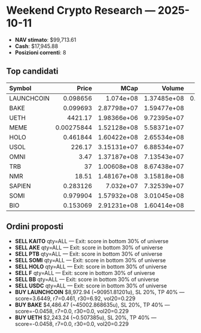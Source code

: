 # Weekend Crypto Research — 2025-10-11

- **NAV stimato**: $99,713.61
- **Cash**: $17,945.88
- **Posizioni correnti**: 8

## Top candidati

| Symbol     |         Price |        MCap |      Volume |       R7 |     R30 |    Vol20 |      Score |
|:-----------|--------------:|------------:|------------:|---------:|--------:|---------:|-----------:|
| LAUNCHCOIN |    0.098656   | 1.074e+08   | 1.37485e+08 | 0.461051 | 6.92026 | 0.229007 |  3.64486   |
| BAKE       |    0.099693   | 2.87798e+07 | 1.59477e+08 | 0        | 0       | 0.229007 | -0.0458014 |
| UETH       | 4421.17       | 1.98366e+06 | 9.72395e+07 | 0        | 0       | 0.229007 | -0.0458014 |
| MEME       |    0.00275844 | 1.52128e+08 | 5.58371e+07 | 0        | 0       | 0.229007 | -0.0458014 |
| HOLO       |    0.461844   | 1.60422e+08 | 2.65534e+08 | 0        | 0       | 0.229007 | -0.0458014 |
| USOL       |  226.17       | 3.15131e+07 | 6.88534e+07 | 0        | 0       | 0.229007 | -0.0458014 |
| OMNI       |    3.47       | 1.37187e+08 | 7.13543e+07 | 0        | 0       | 0.229007 | -0.0458014 |
| TRB        |   37          | 1.00608e+08 | 8.67438e+07 | 0        | 0       | 0.229007 | -0.0458014 |
| NMR        |   18.51       | 1.48167e+08 | 3.15818e+08 | 0        | 0       | 0.229007 | -0.0458014 |
| SAPIEN     |    0.283126   | 7.032e+07   | 7.32539e+07 | 0        | 0       | 0.229007 | -0.0458014 |
| SOMI       |    0.979904   | 1.57932e+08 | 3.01045e+08 | 0        | 0       | 0.229007 | -0.0458014 |
| BIO        |    0.153069   | 2.91231e+08 | 1.60414e+08 | 0        | 0       | 0.229007 | -0.0458014 |

## Ordini proposti

- **SELL KAITO** qty=ALL — Exit: score in bottom 30% of universe
- **SELL AKE** qty=ALL — Exit: score in bottom 30% of universe
- **SELL PTB** qty=ALL — Exit: score in bottom 30% of universe
- **SELL SOMI** qty=ALL — Exit: score in bottom 30% of universe
- **SELL HOLO** qty=ALL — Exit: score in bottom 30% of universe
- **SELL F** qty=ALL — Exit: score in bottom 30% of universe
- **SELL BB** qty=ALL — Exit: score in bottom 30% of universe
- **SELL USDC** qty=ALL — Exit: score in bottom 30% of universe
- **BUY LAUNCHCOIN** $8,972.94 (~90951.81201u), SL 20%, TP 40% — score=3.6449, r7=0.461, r30=6.92, vol20=0.229
- **BUY BAKE** $4,486.47 (~45002.868635u), SL 20%, TP 40% — score=-0.0458, r7=0.0, r30=0.0, vol20=0.229
- **BUY UETH** $2,243.24 (~0.507385u), SL 20%, TP 40% — score=-0.0458, r7=0.0, r30=0.0, vol20=0.229